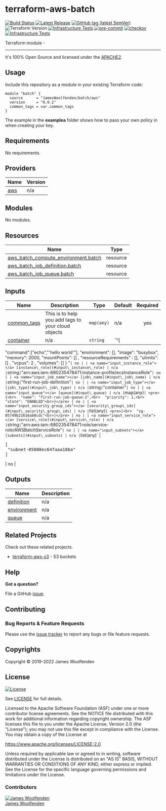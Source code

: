# terraform-aws-batch

[![Build Status](https://github.com/JamesWoolfenden/terraform-aws-batch/workflows/Verify%20and%20Bump/badge.svg?branch=master)](https://github.com/JamesWoolfenden/terraform-aws-batch)
[![Latest Release](https://img.shields.io/github/release/JamesWoolfenden/terraform-aws-batch.svg)](https://github.com/JamesWoolfenden/terraform-aws-batch/releases/latest)
[![GitHub tag (latest SemVer)](https://img.shields.io/github/tag/JamesWoolfenden/terraform-aws-apigateway.svg?label=latest)](https://github.com/JamesWoolfenden/terraform-aws-apigateway/releases/latest)
![Terraform Version](https://img.shields.io/badge/tf-%3E%3D0.14.0-blue.svg)
[![Infrastructure Tests](https://www.bridgecrew.cloud/badges/github/JamesWoolfenden/terraform-aws-apigateway/cis_aws)](https://www.bridgecrew.cloud/link/badge?vcs=github&fullRepo=JamesWoolfenden%2Fterraform-aws-apigateway&benchmark=CIS+AWS+V1.2)
[![pre-commit](https://img.shields.io/badge/pre--commit-enabled-brightgreen?logo=pre-commit&logoColor=white)](https://github.com/pre-commit/pre-commit)
[![checkov](https://img.shields.io/badge/checkov-verified-brightgreen)](https://www.checkov.io/)
[![Infrastructure Tests](https://www.bridgecrew.cloud/badges/github/jameswoolfenden/terraform-aws-apigateway/general)](https://www.bridgecrew.cloud/link/badge?vcs=github&fullRepo=JamesWoolfenden%2Fterraform-aws-apigateway&benchmark=INFRASTRUCTURE+SECURITY)

Terraform module -

---

It's 100% Open Source and licensed under the [APACHE2](LICENSE).

## Usage

Include this repository as a module in your existing Terraform code:

```hcl
module "batch" {
  source      = "JamesWoolfenden/batch/aws"
  version     = "0.0.2"
  common_tags = var.common_tags
}
```

The example in the **examplea** folder shows how to pass your own policy in when creating your key.

<!-- BEGINNING OF PRE-COMMIT-TERRAFORM DOCS HOOK -->
## Requirements

No requirements.

## Providers

| Name | Version |
|------|---------|
| <a name="provider_aws"></a> [aws](#provider\_aws) | n/a |

## Modules

No modules.

## Resources

| Name | Type |
|------|------|
| [aws_batch_compute_environment.batch](https://registry.terraform.io/providers/hashicorp/aws/latest/docs/resources/batch_compute_environment) | resource |
| [aws_batch_job_definition.batch](https://registry.terraform.io/providers/hashicorp/aws/latest/docs/resources/batch_job_definition) | resource |
| [aws_batch_job_queue.batch](https://registry.terraform.io/providers/hashicorp/aws/latest/docs/resources/batch_job_queue) | resource |

## Inputs

| Name | Description | Type | Default | Required |
|------|-------------|------|---------|:--------:|
| <a name="input_common_tags"></a> [common\_tags](#input\_common\_tags) | This is to help you add tags to your cloud objects | `map(any)` | n/a | yes |
| <a name="input_container"></a> [container](#input\_container) | n/a | `string` | `"{
  \"command\":[\"echo\",\"'hello world'\"],
  \"environment\": [],
  \"image\": \"busybox\",
  \"memory\": 2000,
  \"mountPoints\": [] ,
  \"resourceRequirements\" : [],
  \"ulimits\": [] ,
  \"vcpus\": 2 ,
  \"volumes\": []
}
"` | no |
| <a name="input_instance_role"></a> [instance\_role](#input\_instance\_role) | n/a | `string` | `"arn:aws:iam::680235478471:instance-profile/ecsInstanceRole"` | no |
| <a name="input_job_name"></a> [job\_name](#input\_job\_name) | n/a | `string` | `"first-run-job-definition"` | no |
| <a name="input_job_type"></a> [job\_type](#input\_job\_type) | n/a | `string` | `"container"` | no |
| <a name="input_queue"></a> [queue](#input\_queue) | n/a | `map(any)` | <pre>{<br>  "name": "first-run-job-queue-2",<br>  "priority": 1,<br>  "state": "ENABLED"<br>}</pre> | no |
| <a name="input_security_group_ids"></a> [security\_group\_ids](#input\_security\_group\_ids) | n/a | `list(any)` | <pre>[<br>  "sg-05749b21616ab0cdc"<br>]</pre> | no |
| <a name="input_service_role"></a> [service\_role](#input\_service\_role) | n/a | `string` | `"arn:aws:iam::680235478471:role/service-role/AWSBatchServiceRole"` | no |
| <a name="input_subnets"></a> [subnets](#input\_subnets) | n/a | `list(any)` | <pre>[<br>  "subnet-05808ec64faaa18ba"<br>]</pre> | no |

## Outputs

| Name | Description |
|------|-------------|
| <a name="output_definition"></a> [definition](#output\_definition) | n/a |
| <a name="output_environment"></a> [environment](#output\_environment) | n/a |
| <a name="output_queue"></a> [queue](#output\_queue) | n/a |
<!-- END OF PRE-COMMIT-TERRAFORM DOCS HOOK -->

## Related Projects

Check out these related projects.

- [terraform-aws-s3](https://github.com/jameswoolfenden/terraform-aws-s3) - S3 buckets

## Help

**Got a question?**

File a GitHub [issue](https://github.com/JamesWoolfenden/terraform-aws-batch/issues).

## Contributing

### Bug Reports & Feature Requests

Please use the [issue tracker](https://github.com/JamesWoolfenden/terraform-aws-batch/issues) to report any bugs or file feature requests.

## Copyrights

Copyright © 2019-2022 James Woolfenden

## License

[![License](https://img.shields.io/badge/License-Apache%202.0-blue.svg)](https://opensource.org/licenses/Apache-2.0)

See [LICENSE](LICENSE) for full details.

Licensed to the Apache Software Foundation (ASF) under one
or more contributor license agreements. See the NOTICE file
distributed with this work for additional information
regarding copyright ownership. The ASF licenses this file
to you under the Apache License, Version 2.0 (the
"License"); you may not use this file except in compliance
with the License. You may obtain a copy of the License at

<https://www.apache.org/licenses/LICENSE-2.0>

Unless required by applicable law or agreed to in writing,
software distributed under the License is distributed on an
"AS IS" BASIS, WITHOUT WARRANTIES OR CONDITIONS OF ANY
KIND, either express or implied. See the License for the
specific language governing permissions and limitations
under the License.

### Contributors

[![James Woolfenden][jameswoolfenden_avatar]][jameswoolfenden_homepage]<br/>[James Woolfenden][jameswoolfenden_homepage]

[jameswoolfenden_homepage]: https://github.com/jameswoolfenden
[jameswoolfenden_avatar]: https://github.com/jameswoolfenden.png?size=150
[github]: https://github.com/jameswoolfenden
[linkedin]: https://www.linkedin.com/in/jameswoolfenden/
[twitter]: https://twitter.com/JimWoolfenden
[share_twitter]: https://twitter.com/intent/tweet/?text=terraform-aws-batch&url=https://github.com/JamesWoolfenden/terraform-aws-batch
[share_linkedin]: https://www.linkedin.com/shareArticle?mini=true&title=terraform-aws-batch&url=https://github.com/JamesWoolfenden/terraform-aws-batch
[share_reddit]: https://reddit.com/submit/?url=https://github.com/JamesWoolfenden/terraform-aws-batch
[share_facebook]: https://facebook.com/sharer/sharer.php?u=https://github.com/JamesWoolfenden/terraform-aws-batch
[share_email]: mailto:?subject=terraform-aws-batch&body=https://github.com/JamesWoolfenden/terraform-aws-batch
